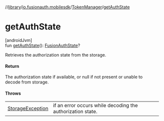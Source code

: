 //[library](../../../index.md)/[io.fusionauth.mobilesdk](../index.md)/[TokenManager](index.md)/[getAuthState](get-auth-state.md)

# getAuthState

[androidJvm]\
fun [getAuthState](get-auth-state.md)(): [FusionAuthState](../-fusion-auth-state/index.md)?

Retrieves the authorization state from the storage.

#### Return

The authorization state if available, or null if not present or unable to decode from storage.

#### Throws

| | |
|---|---|
| [StorageException](../../io.fusionauth.mobilesdk.exceptions/-storage-exception/index.md) | if an error occurs while decoding the authorization state. |